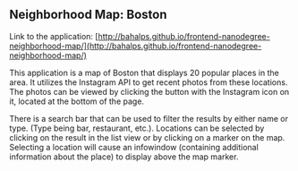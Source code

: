 ## Neighborhood Map: Boston

Link to the application: [http://bahalps.github.io/frontend-nanodegree-neighborhood-map/](http://bahalps.github.io/frontend-nanodegree-neighborhood-map/)

This application is a map of Boston that displays 20 popular places in the area.  It utilizes the Instagram API to get recent photos from these locations.  The photos can be viewed by clicking the button with the Instagram icon on it, located at the bottom of the page.

There is a search bar that can be used to filter the results by either name or type.  (Type being bar, restaurant, etc.).  Locations can be selected by clicking on the result in the list view or by clicking on a marker on the map.  Selecting a location will cause an infowindow (containing additional information about the place) to display above the map marker.